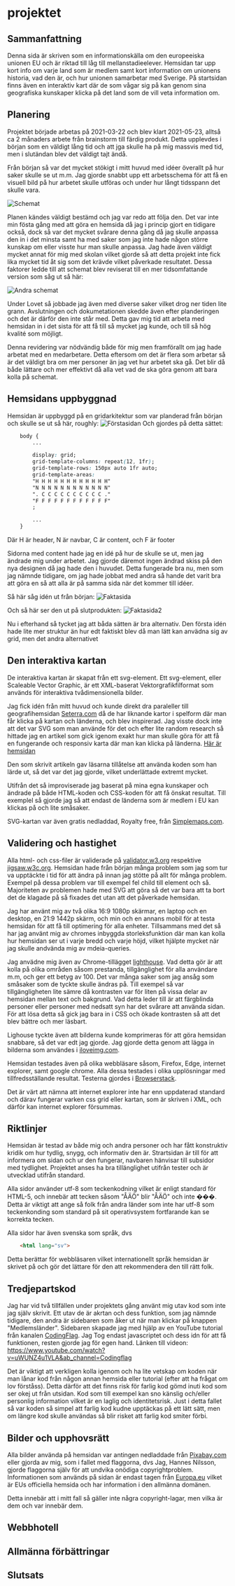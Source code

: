 # projektet

## Sammanfattning

Denna sida är skriven som en informationskälla om den europeeiska unionen EU och är riktad till låg till mellanstadieelever. Hemsidan tar upp kort info om varje land som är medlem samt kort information om unionens historia, vad den är, och hur unionen samarbetar med Sverige. På startsidan finns även en interaktiv kart där de som vågar sig på kan genom sina geografiska kunskaper klicka på det land som de vill veta information om.

## Planering

Projektet började arbetas på 2021-03-22 och blev klart 2021-05-23, alltså ca 2 månaders arbete från brainstorm till färdig produkt. Detta upplevdes i början som en väldigt lång tid och att jga skulle ha på mig massvis med tid, men i slutändan blev det väldigt tajt ändå.

Från början så var det mycket stökigt i mitt huvud med idéer överallt på hur saker skulle se ut m.m. Jag gjorde snabbt upp ett arbetsschema för att få en visuell bild på hur arbetet skulle utföras och under hur långt tidsspann det skulle vara. 
    
![Schemat](Design/Schema-projekt.PNG "Schemat för projektet")

Planen kändes väldigt bestämd och jag var redo att följa den. Det var inte min fösta gång med att göra en hemsida då jag i princip gjort en tidigare också, dock så var det mycket svårare denna gång då jag skulle anpassa den in i det minsta samt ha med saker som jag inte hade någon större kunskap om eller visste hur man skulle anpassa. Jag hade även väldigt mycket annat för mig med skolan vilket gjorde så att detta projekt inte fick lika mycket tid åt sig som det krävde vilket påverkade resultatet. Dessa faktorer ledde till att schemat blev reviserat till en mer tidsomfattande version som såg ut så här: 
    
![Andra schemat](Design/Schema-projekt2.PNG "Andra schemat för projektet")
    
Under Lovet så jobbade jag även med diverse saker vilket drog ner tiden lite grann. Avslutningen och dokumetationen skedde även efter planderingen och det är därför den inte står med. Detta gav mig tid att arbeta med hemsidan in i det sista för att få till så mycket jag kunde, och till så hög kvalité som möjligt.

Denna revidering var nödvändig både för mig men framförallt om jag hade arbetat med en medarbetare. Detta eftersom om det är flera som arbetar så är det väldigt bra om mer personer än jag vet hur arbetet ska gå. Det blir då både lättare och mer effektivt då alla vet vad de ska göra genom att bara kolla på schemat.

## Hemsidans uppbyggnad

Hemsidan är uppbyggd på en gridarkitektur som var planderad från början och skulle se ut så här, roughly:
    ![Förstasidan](Design/Förstasida.jpg "Förstasidan")
Och gjordes på detta sättet:

```CSS
    body {
        ...

        display: grid;
        grid-template-columns: repeat(12, 1fr);
        grid-template-rows: 150px auto 1fr auto;
        grid-template-areas: 
        "H H H H H H H H H H H H"
        "N N N N N N N N N N N N"
        ". C C C C C C C C C C ."
        "F F F F F F F F F F F F"
        ;

        ...
    }
```
Där H är header, N är navbar, C är content, och F är footer

Sidorna med content hade jag en idé på hur de skulle se ut, men jag ändrade mig under arbetet. Jag gjorde däremot ingen ändrad skiss på den nya designen då jag hade den i huvudet. Detta fungerade bra nu, men som jag nämnde tidigare, om jag hade jobbat med andra så hande det varit bra att göra en så att alla är på samma sida när det kommer till idéer.

Så här såg idén ut från början:
    ![Faktasida](Design/Faktasida.jpg "Orginalidén för faktasidan")

Och så här ser den ut på slutprodukten:
        ![Faktasida2](Design/Faktasida2.png "Hur faktasidan blev")

Nu i efterhand så tycket jag att båda sätten är bra alternativ. Den första idén hade lite mer struktur än hur edt faktiskt blev då man lätt kan anvädna sig av grid, men det andra alternativet 

## Den interaktiva kartan

De interaktiva kartan är skapat från ett svg-element. Ett svg-element, eller Scaleable Vector Graphic, är ett XML-baserat Vektorgrafikfilformat som används för interaktiva tvådimensionella bilder.

Jag fick idén från mitt huvud och kunde direkt dra paraleller till geografihemsidan [Seterra.com](https://online.seterra.com/sv) då de har liknande kartor i spelform där man får klicka på kartan och länderna, och blev inspirerad. Jag visste dock inte att det var SVG som man använde för det och efter lite random research så hittade jag en artikel som gick igenom exakt hur man skulle göra för att få en fungerande och responsiv karta där man kan klicka på länderna. 
[Här är hemsidan](https://websitebeaver.com/how-to-make-an-interactive-and-responsive-svg-map-of-us-states-capitals#making-it-responsive)

Den som skrivit artikeln gav läsarna tillåtelse att använda koden som han lärde ut, så det var det jag gjorde, vilket underlättade extremt mycket.

Utifrån det så improviserade jag baserat på mina egna kunskaper och ändrade på både HTML-koden och CSS-koden för att få önskat resultat. Till exemplel så gjorde jag så att endast de länderna som är medlem i EU kan klickas på och lite småsaker.

SVG-kartan var även gratis nedladdad, Royalty free, från [Simplemaps.com](https://simplemaps.com/resources/svg-europe).

## Validering och hastighet

Alla html- och css-filer är validerade på [validator.w3.org](https://validator.w3.org/) respektive [jigsaw.w3c.org](https://jigsaw.w3.org/css-validator/). Hemsidan hade från början många problem som jag som tur va upptäckte i tid för att ändra på innan jag stötte på allt för många problem. Exempel på dessa problem var till exempel fel child till element och så. Majoriteten av problemen hade med SVG att göra så det var bara att ta bort det de klagade på så fixades det utan att det påverkade hemsidan.

Jag har använt mig av två olika 16:9 1080p skärmar, en laptop och en desktop, en 21:9 1442p skärm, och min och en annans mobil för at testa hemsidan för att få till optimering för alla enheter. Tillsammans med det så har jag använt mig av chromes inbyggda storleksfunktion där man kan kolla hur hemsidan ser ut i varje bredd och varje höjd, vilket hjälpte mycket när jag skulle andvända mig av mdeia-queries.

Jag anvädne mig även av Chrome-tillägget [lighthouse](https://developers.google.com/web/tools/lighthouse). Vad detta gör är att kolla på olika områden såsom prestanda, tillgänglighet för alla användare m.m, och ger ett betyg av 100. Det var många saker som jag ansåg som småsaker som de tyckte skulle ändras på. Till exempel så var tillgängligheten lite sämre då kontrasten var för liten på vissa delar av hemsidan mellan text och bakgrund. Vad detta leder till är att färgblinda personer eller personer med nedsatt syn har det svårare att använda sidan. För att lösa detta så gick jag bara in i CSS och ökade kontrasten så att det blev bättre och mer läsbart.

Lighouse tyckte även att bilderna kunde komprimeras för att göra hemsidan snabbare, så det var edt jag gjorde. Jag gjorde detta genom att lägga in bilderna som användes i [iloveimg.com](https://www.iloveimg.com/sv/komprimera-bild).

Hemsidan testades även på olika webbläsare såsom, Firefox, Edge, internet explorer, samt google chrome. Alla dessa testades i olika upplösningar med tillfredsställande resultat. Testerna gjordes i [Browserstack](https://www.browserstack.com/). 

Det är värt att nämna att internet explorer inte har enn uppdaterad standard och därav fungerar varken css grid eller kartan, som är skriven i XML, och därför kan internet explorer försummas.

## Riktlinjer

Hemsidan är testad av både mig och andra personer och har fått konstruktiv kridik om hur tydlig, snygg, och informativ den är. Strartsidan är till för att informera om sidan och ur den fungerar, navbaren hänvisar till subsidor med tydlighet. Projektet anses ha bra tillänglighet utifrån tester och är utvecklad utifrån standard.

Alla sidor använder utf-8 som teckenkodning vilket är enligt standard för HTML-5, och innebär att tecken såsom "ÅÄÖ" blir "ÅÄÖ" och inte ���. Detta är viktigt att ange så folk från andra länder som inte har utf-8 som teckenkonding som standard på sit operativsystem fortfarande kan se korrekta tecken.

Alla sidor har även svenska som språk, dvs
```HTML
    <html lang="sv">
```
Detta berättar för webbläsaren vilket internationellt språk hemsidan är skrivet på och gör det lättare för den att rekommendera den till rätt folk.

## Tredjepartskod
Jag har vid två tillfällen under projektets gång använt mig utav kod som inte jag själv skrivit. Ett utav de är akrtan och dess funktion, som jag nämnde tidigare, den andra är sidebaren som åker ut när man klickar på knappen "Medlemsländer". Sidebaren skapade jag med hjälp av en YouTube tutorial från kanalen [CodingFlag](https://www.youtube.com/channel/UCXDLrsqe14uFu6k96xjlF4w). Jag Tog endast javascriptet och dess idn för att få funktionen, resten gjorde jag för egen hand. Länken till videon: https://www.youtube.com/watch?v=uWUNZ4u1VLA&ab_channel=Codingflag

Det är viktigt att verkligen kolla igenom och ha lite vetskap om koden när man lånar kod från någon annan hemsida eller tutorial (efter att ha frågat om lov förståss). Detta därför att det finns risk för farlig kod gömd inuti kod som ser okej ut från utsidan. Kod som till exempel kan sno känslig och/eller personlig information vilket är en laglig och identitetsrisk.
Just i detta fallet så var koden så simpel att farlig kod kudne upptäckas på ett lätt sätt, men om längre kod skulle användas så blir risket att farlig kod smiter förbi.

## Bilder och upphovsrätt
Alla bilder använda på hemsidan var antingen nedladdade från [Pixabay.com](https://pixabay.com/sv/) eller gjorda av mig, som i fallet med flaggorna, dvs Jag, Hannes Nilsson, gjorde flaggorna själv för att undvika onödiga copyrightproblem. Informationen som används på sidan är endast tagen från [Europa.eu](https://europa.eu/european-union/index_sv) vilket är EUs officiella hemsida och har information i den allmänna domänen.

Detta innebär att i mitt fall så gäller inte några copyright-lagar, men vilka är dem och var innebär dem.

## Webbhotell

## Allmänna förbättringar

## Slutsats